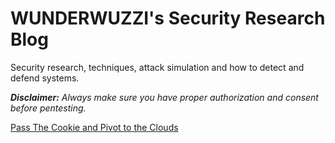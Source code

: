 # WUNDERWUZZI's Security Research Blog
Security research, techniques, attack simulation and how to detect and defend systems.

<i><b>Disclaimer:</b> Always make sure you have proper authorization and consent before pentesting.</i>

<a href="https://wunderwuzzi23.github.io/blog/passthecookie.html">Pass The Cookie and Pivot to the Clouds</a>
